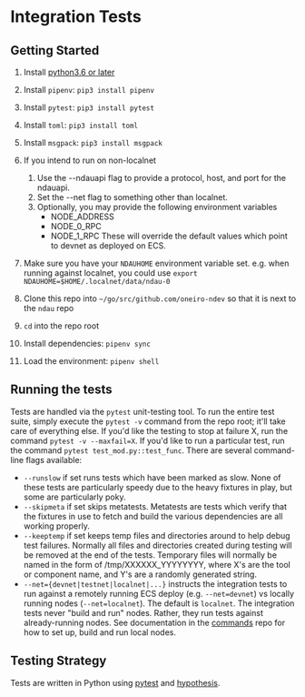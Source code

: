 # Integration Tests

## Getting Started

1. Install [python3.6 or later](https://www.python.org/downloads/)
1. Install `pipenv`: `pip3 install pipenv`
1. Install `pytest`: `pip3 install pytest`
1. Install `toml`: `pip3 install toml`
1. Install `msgpack`: `pip3 install msgpack`
1. If you intend to run on non-localnet
    1. Use the --ndauapi flag to provide a protocol, host, and port for the ndauapi.
    1. Set the --net flag to something other than localnet.
    1. Optionally, you may provide the following environment variables
        - NODE_ADDRESS
        - NODE_0_RPC
        - NODE_1_RPC
        These will override the default values which point to devnet as deployed on ECS.

1. Make sure you have your `NDAUHOME` environment variable set.  e.g. when running against localnet, you could use `export NDAUHOME=$HOME/.localnet/data/ndau-0`
1. Clone this repo into `~/go/src/github.com/oneiro-ndev` so that it is next to the `ndau` repo
1. `cd` into the repo root
1. Install dependencies: `pipenv sync`
1. Load the environment: `pipenv shell`

## Running the tests

Tests are handled via the `pytest` unit-testing tool. To run the entire test suite, simply execute the `pytest -v` command from the repo root; it'll take care of everything else. If you'd like the testing to stop at failure X, run the command `pytest -v --maxfail=X`.  If you'd like to run a particular test, run the command `pytest test_mod.py::test_func`.  There are several command-line flags available:

- `--runslow` if set runs tests which have been marked as slow. None of these tests are particularly speedy due to the heavy fixtures in play, but some are particularly poky.
- `--skipmeta` if set skips metatests. Metatests are tests which verify that the fixtures in use to fetch and build the various dependencies are all working properly.
- `--keeptemp` if set keeps temp files and directories around to help debug test failures.  Normally all files and directories created during testing will be removed at the end of the tests.  Temporary files will normally be named in the form of /tmp/XXXXXX_YYYYYYYY, where X's are the tool or component name, and Y's are a randomly generated string.
- `--net={devnet|testnet|localnet|...}` instructs the integration tests to run against a remotely running ECS deploy (e.g. `--net=devnet`) vs locally running nodes (`--net=localnet`). The default is `localnet`. The integration tests never "build and run" nodes.  Rather, they run tests against already-running nodes.  See documentation in the [commands](https://github.com/oneiro-ndev/commands) repo for how to set up, build and run local nodes.

## Testing Strategy

Tests are written in Python using [pytest](https://docs.pytest.org/en/latest/) and [hypothesis](https://hypothesis.readthedocs.io/en/latest/).
